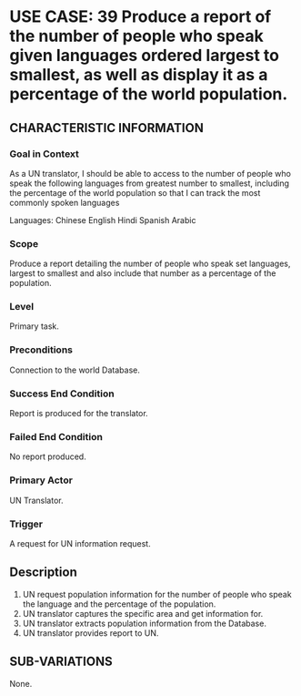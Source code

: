 # USE CASE: 39 Produce a report of the number of people who speak given languages ordered largest to smallest, as well as display it as a percentage of the world population.

## CHARACTERISTIC INFORMATION

### Goal in Context

As a UN translator, I should be able to access to the number of people who speak the following languages from greatest number to smallest, including the percentage of the world population so that I can track the most commonly spoken languages

Languages:
Chinese
English
Hindi 
Spanish
Arabic

### Scope

Produce a report detailing the number of people who speak set languages, largest to smallest and also include that number as a percentage of the population.

### Level

Primary task.

### Preconditions

Connection to the world Database.

### Success End Condition

Report is produced for the translator.

### Failed End Condition

No report produced.

### Primary Actor

UN Translator.

### Trigger

A request for UN information request.

## Description

1. UN request population information for the number of people who speak the language and the percentage of the population.
2. UN translator captures the specific area and get information for.
3. UN translator extracts population information from the Database.
4. UN translator provides report to UN.

## SUB-VARIATIONS

None.